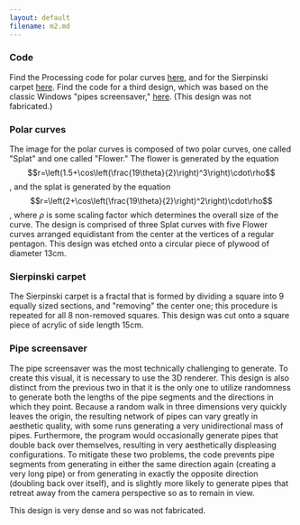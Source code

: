 ```yaml
---
layout: default
filename: m2.md
---
```

### Code
Find the Processing code for polar curves [here](https://github.com/melodyhsu47/CompFab-2025/blob/main/polar.pde), and for the Sierpinski carpet [here](https://github.com/melodyhsu47/CompFab-2025/blob/main/sierpinski.pde). Find the code for a third design, which was based on the classic Windows "pipes screensaver," [here](https://1j01.github.io/pipes/). (This design was not fabricated.) 

### Polar curves
The image for the polar curves is composed of two polar curves, one called "Splat" and one called "Flower."
The flower is generated by the equation $$r=\left(1.5+\cos\left(\frac{19\theta}{2}\right)^3\right)\cdot\rho$$, and the splat is generated by the equation $$r=\left(2+\cos\left(\frac{19\theta}{2}\right)^2\right)\cdot\rho$$, where $\rho$ is some scaling factor which determines the overall size of the curve.
The design is comprised of three Splat curves with five Flower curves arranged equidistant from the center at the vertices of a regular pentagon.
This design was etched onto a circular piece of plywood of diameter 13cm.

### Sierpinski carpet
The Sierpinski carpet is a fractal that is formed by dividing a square into 9 equally sized sections, and "removing" the center one; this procedure is repeated for all 8 non-removed squares.
This design was cut onto a square piece of acrylic of side length 15cm.

### Pipe screensaver
The pipe screensaver was the most technically challenging to generate.
To create this visual, it is necessary to use the 3D renderer.
This design is also distinct from the previous two in that it is the only one to utilize randomness to generate both the lengths of the pipe segments and the directions in which they point.
Because a random walk in three dimensions very quickly leaves the origin, the resulting network of pipes can vary greatly in aesthetic quality, with some runs generating a very unidirectional mass of pipes.
Furthermore, the program would occasionally generate pipes that double back over themselves, resulting in very aesthetically displeasing configurations.
To mitigate these two problems, the code prevents pipe segments from generating in either the same direction again (creating a very long pipe) or from generating in exactly the opposite direction (doubling back over itself), and is slightly more likely to generate pipes that retreat away from the camera perspective so as to remain in view.

This design is very dense and so was not fabricated.

